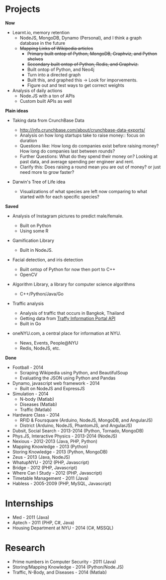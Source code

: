 Projects
========

**Now**

- Learnt.io, memory retention
	- NodeJS, MongoDB, Dynamo (Personal), and I think a graph database in the future
	- ~~Mapping Links of Wikipedia articles~~
		- ~~Primary built ontop of Python, MongoDB, Graphviz, and Python shelves~~
		- ~~Secondary built ontop of Python, Redis, and Graphviz.~~
		- Built ontop of Python, and Neo4j
		- Turn into a directed graph
		- Built this, and graphed this -> Look for imporvements.
		- Figure out and test ways to get correct weights
- Analysis of daily actions
	- Node.JS with a ton of APIs
	- Custom built APIs as well

**Plain ideas**

- Taking data from CrunchBase Data
	- http://info.crunchbase.com/about/crunchbase-data-exports/
	- Analysis on how long startups take to raise money:: focus on duration
	- Questions like: How long do companies exist before raising money? How long do companies last between rounds?
	- Further Questions: What do they spend their money on? Looking at past data, and average spending per engineer and rent.
	- Clarify this: Does raising a round mean you are out of money? or just need more to grow faster?

- Darwin's Tree of Life idea
	- Visualizations of what species are left now comparing to what started with for each specific species?

**Saved**

- Analysis of Instagram pictures to predict male/female.
	- Built on Python
	- Using some R

- Gamification Library 
	- Built in NodeJS.
- Facial detection, and iris detection
	- Built ontop of Python for now then port to C++
	- OpenCV
- Algorithm Library, a library for computer science algorithms
	- C++/Python/Java/Go
- Traffic analysis
	- Analysis of traffic that occurs in Bangkok, Thailand
	- Getting data from [Traffy Information Portal API](http://its.nectec.or.th)
	- Built in Go
- oneNYU.com, a central place for information at NYU.
	- News, Events, People@NYU
	- Redis, NodeJS, etc.

**Done**

- Football - 2014
	- Scraping Wikipedia using Python, and BeautifulSoup
	- Evaluating the JSON using Python and Pandas
- Dynamo, javascript web framework - 2014
	- Built on NodeJS and ExpressJS
- Simulation - 2014
	- N-body (Matlab)
	- Diseases (Matlab)
	- Traffic (Matlab)
- Hardware Class - 2014
	- RFID & Foursquare (Arduino, NodeJS, MongoDB, and AngularJS)
	- District (Arduino, NodeJS, PhantomJS, and AngularJS)
- Dubsit, Social Search - 2013-2014 (Python, Tornado, MongoDB)
- Phys.JS, Interactive Physics - 2013-2014 (NodeJS)
- Nexious - 2012-2013 (Java, PHP, Python)
- Mapping Knowledge - 2013 (Python)
- Storing Knowledge - 2013 (Python, MongoDB)
- Zeus - 2013 (Java, NodeJS)
- WhatupNYU - 2012 (PHP, Javascript)
- Bridge - 2012 (PHP, Javascript)
- Where Can I Study - 2012 (PHP, Javascript)
- Timetable Management - 2011 (Java)
- Habless - 2005-2009 (PHP, MySQL, Javascript)

Internships
========

- Med - 2011 (Java)
- Aptech - 2011 (PHP, C#, Java)
- Housing Department at NYU - 2014 (C#, MSSQL)

Research
========

- Prime numbers in Computer Security - 2011 (Java)
- Storing/Mapping Knowledge - 2014 (Python/Node.JS)
- Traffic, N-Body, and Diseases - 2014 (Matlab)
